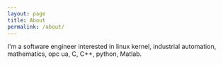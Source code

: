 ```yaml
---
layout: page
title: About
permalink: /about/
---
```

I'm a software engineer interested in linux kernel, industrial automation, mathematics, opc ua, C, C++, python, Matlab.

[github]: https://github.com/matkonnerth
